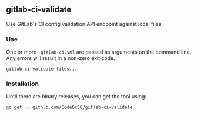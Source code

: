 ## gitlab-ci-validate
Use GitLab's CI config validation API endpoint against local files.

### Use
One or more `.gitlab-ci.yml` are passed as arguments on the command line. Any errors will result in a non-zero exit code.
```
gitlab-ci-validate files...
```

### Installation
Until there are binary releases, you can get the tool using:
```sh
go get -u github.com/Code0x58/gitlab-ci-validate
```
